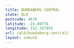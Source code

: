 ```yaml
---
title: BUNDABERG CENTRAL
state: QLD
postcode: 4670
latitude: -24.88776
longitude: 152.297855
url: /qld/bundaberg-central/
layout: suburb
---
```

